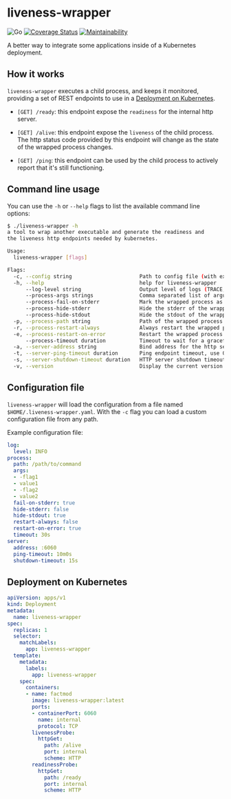 # liveness-wrapper

![Go](https://github.com/gandalfmagic/liveness-wrapper/workflows/Go/badge.svg)
[![Coverage Status](https://coveralls.io/repos/github/gandalfmagic/liveness-wrapper/badge.svg?branch=master&service=github)](https://coveralls.io/github/gandalfmagic/liveness-wrapper?branch=master&service=github)
[![Maintainability](https://api.codeclimate.com/v1/badges/5311048dc1b4eeca9ea8/maintainability)](https://codeclimate.com/github/gandalfmagic/liveness-wrapper/maintainability)

A better way to integrate some applications inside of a Kubernetes deployment.

## How it works

`liveness-wrapper` executes a child process, and keeps it monitored, providing a set of REST endpoints to use in a [Deployment on Kubernetes](#deployment-on-kubernetes).

- `[GET] /ready`: this endpoint expose the `readiness` for the internal http server.

- `[GET] /alive`: this endpoint expose the `liveness` of the child process. The http status code provided by this endpoint will change as the state of the wrapped process changes.

- `[GET] /ping`: this endpoint can be used by the child process to actively report that it's still functioning.

## Command line usage

You can use the `-h` or `--help` flags to list the available command line options:

```bash
$ ./liveness-wrapper -h            
a tool to wrap another executable and generate the readiness and 
the liveness http endpoints needed by kubernetes.

Usage:
  liveness-wrapper [flags]

Flags:
  -c, --config string                      Path to config file (with extension)
  -h, --help                               help for liveness-wrapper
      --log-level string                   Output level of logs (TRACE, DEBUG, INFO, WARN, ERROR, FATAL) (default "WARN")
      --process-args strings               Comma separated list of arguments for the wrapped process
      --process-fail-on-stderr             Mark the wrapped process as failed if it writes logs on stderr
      --process-hide-stderr                Hide the stderr of the wrapped process from the logs
      --process-hide-stdout                Hide the stdout of the wrapped process from the logs
  -p, --process-path string                Path of the wrapped process executable
  -r, --process-restart-always             Always restart the wrapped process when it ends
  -e, --process-restart-on-error           Restart the wrapped process only when it fails
      --process-timeout duration           Timeout to wait for a graceful shutdown (default 30s)
  -a, --server-address string              Bind address for the http server (default ":6060")
  -t, --server-ping-timeout duration       Ping endpoint timeout, use 0 to disable (default 10m0s)
  -s, --server-shutdown-timeout duration   HTTP server shutdown timeout (default 15s)
  -v, --version                            Display the current version of this CLI
```

## Configuration file

`liveness-wrapper` will load the configuration from a file named `$HOME/.liveness-wrapper.yaml`. With the `-c` flag you can load a custom configuration file from any path.

Example configuration file:

```yaml
log:
  level: INFO
process:
  path: /path/to/command
  args:
  - -flag1
  - value1
  - -flag2
  - value2
  fail-on-stderr: true
  hide-stderr: false
  hide-stdout: true
  restart-always: false
  restart-on-error: true
  timeout: 30s
server:
  address: :6060
  ping-timeout: 10m0s
  shutdown-timeout: 15s
```

## Deployment on Kubernetes

```yaml
apiVersion: apps/v1
kind: Deployment
metadata:
  name: liveness-wrapper
spec:
  replicas: 1
  selector:
    matchLabels:
      app: liveness-wrapper
  template:
    metadata:
      labels:
        app: liveness-wrapper
    spec:
      containers:
      - name: factmod
        image: liveness-wrapper:latest
        ports:
        - containerPort: 6060
          name: internal
          protocol: TCP
        livenessProbe:
          httpGet:
            path: /alive
            port: internal
            scheme: HTTP
        readinessProbe:
          httpGet:
            path: /ready
            port: internal
            scheme: HTTP
```
